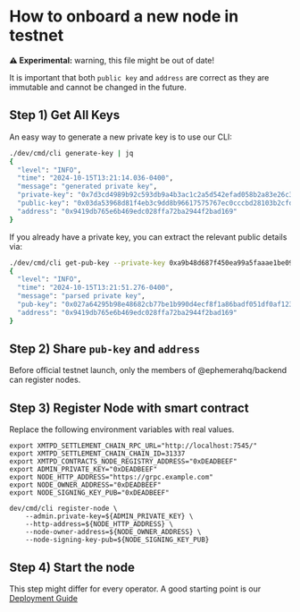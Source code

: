 # How to onboard a new node in testnet

**⚠️ Experimental:** warning, this file might be out of date!

It is important that both `public key` and `address` are correct as they are immutable and cannot be changed in the future.

## Step 1) Get All Keys

An easy way to generate a new private key is to use our CLI:

```bash
./dev/cmd/cli generate-key | jq
{
  "level": "INFO",
  "time": "2024-10-15T13:21:14.036-0400",
  "message": "generated private key",
  "private-key": "0x7d3cd4989b92c593db9a4b3ac1c2a5d542efad058b2a83e26c3467392b29c6f9",
  "public-key": "0x03da53968d81f4eb3c9dd8b96617575767ec0cccbd28103b2cfd7f1511bb282d30",
  "address": "0x9419db765e6b469edc028ffa72ba2944f2bad169"
}
```

If you already have a private key, you can extract the relevant public details via:

```bash
./dev/cmd/cli get-pub-key --private-key 0xa9b48d687f450ea99a5faaae1be096ddb49487cb28393d3906d7359ede6ea460 | jq
{
  "level": "INFO",
  "time": "2024-10-15T13:21:51.276-0400",
  "message": "parsed private key",
  "pub-key": "0x027a64295b98e48682cb77be1b990d4ecf8f1a86badf051df0af123e6fe3790e3f",
  "address": "0x9419db765e6b469edc028ffa72ba2944f2bad169"
}

```

## Step 2) Share `pub-key` and `address`

Before official testnet launch, only the members of @ephemerahq/backend can register nodes.

## Step 3) Register Node with smart contract

Replace the following environment variables with real values.

```shell
export XMTPD_SETTLEMENT_CHAIN_RPC_URL="http://localhost:7545/"
export XMTPD_SETTLEMENT_CHAIN_CHAIN_ID=31337
export XMTPD_CONTRACTS_NODE_REGISTRY_ADDRESS="0xDEADBEEF"
export ADMIN_PRIVATE_KEY="0xDEADBEEF"
export NODE_HTTP_ADDRESS="https://grpc.example.com"
export NODE_OWNER_ADDRESS="0xDEADBEEF"
export NODE_SIGNING_KEY_PUB="0xDEADBEEF"

dev/cmd/cli register-node \
    --admin.private-key=${ADMIN_PRIVATE_KEY} \
    --http-address=${NODE_HTTP_ADDRESS} \
    --node-owner-address=${NODE_OWNER_ADDRESS} \
    --node-signing-key-pub=${NODE_SIGNING_KEY_PUB}
```

## Step 4) Start the node

This step might differ for every operator. A good starting point is our [Deployment Guide](deploy.md)
